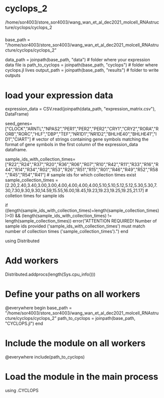 # cyclops_2
/home/sor4003/store_sor4003/wang_wan_et_al_dec2021_molcell_RNAstructure/cyclops/cyclops_2

#####
base_path = "/home/sor4003/store_sor4003/wang_wan_et_al_dec2021_molcell_RNAstructure/cyclops/cyclops_2"

data_path = joinpath(base_path, "data")            # folder where your expression data file is
path_to_cyclops = joinpath(base_path, "cyclops")  # folder where cyclops.jl lives
output_path = joinpath(base_path, "results")      # folder to write outputs

# load your expression data
expression_data = CSV.read(joinpath(data_path, "expression_matrix.csv"), DataFrame)

seed_genes=["CLOCK","ARNTL","NPAS2","PER1","PER2","PER2","CRY1","CRY2","RORA","RORB","RORC","HLF","DBP","TEF","NR1D1","NR1D2","BHLHE40","BHLHE41","ID1","CIART"] # vector of strings containing gene symbols matching the format of gene symbols in the first column of the expression_data dataframe.

sample_ids_with_collection_times=["R22","R24","R37","R20","R36","R06","R07","R10","R42","R11","R33","R16","R44","R14","R34","R02","R53","R26","R51","R15","R01","R46","R49","R52","R58","R45","R54","R41"] # sample ids for which collection times exist
sample_collection_times = [2.20,2.40,3.40,3.00,3.00,4.00,4.00,4.00,4.00,5.10,5.10,5.12,5.12,5.30,5.30,7.30,7.30,9.30,9.30,14.59,15.55,16.00,18.45,19.23,19.23,19.25,19.25,21.17] # colletion times for sample ids

if ((length(sample_ids_with_collection_times)+length(sample_collection_times))>0) && (length(sample_ids_with_collection_times) != length(sample_collection_times))
    error("ATTENTION REQUIRED! Number of sample ids provided (\'sample_ids_with_collection_times\') must match number of collection times (\'sample_collection_times\').")
end




using Distributed

# Add workers
Distributed.addprocs(length(Sys.cpu_info()))

# Define your paths on all workers
@everywhere begin
    base_path = "/home/sor4003/store_sor4003/wang_wan_et_al_dec2021_molcell_RNAstructure/cyclops/cyclops_2"
    path_to_cyclops = joinpath(base_path, "CYCLOPS.jl")
end

# Include the module on all workers
@everywhere include(path_to_cyclops)

# Load the module in the main process
using .CYCLOPS

